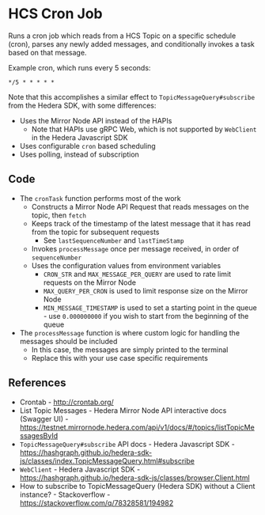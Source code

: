# HCS Cron Job

Runs a cron job which reads from a HCS Topic on a specific schedule (cron),
parses any newly added messages,
and conditionally invokes a task based on that message.

Example cron, which runs every 5 seconds:

```text
*/5 * * * * *
```

Note that this accomplishes a similar effect to `TopicMessageQuery#subscribe`
from the Hedera SDK, with some differences:

- Uses the Mirror Node API instead of the HAPIs
  - Note that HAPIs use gRPC Web, which is not supported by `WebClient` in the Hedera Javascript SDK
- Uses configurable `cron` based scheduling
- Uses polling, instead of subscription

## Code

- The `cronTask` function performs most of the work
  - Constructs a Mirror Node API Request that reads messages on the topic, then `fetch`
  - Keeps track of the timestamp of the latest message that it has read from the topic for subsequent requests
    - See `lastSequenceNumber` and `lastTimeStamp`
  - Invokes `processMessage` once per message received, in order of `sequenceNumber`
  - Uses the configuration values from environment variables
    - `CRON_STR` and `MAX_MESSAGE_PER_QUERY` are used to rate limit requests on the Mirror Node
    - `MAX_QUERY_PER_CRON` is used to limit response size on the Mirror Node
    - `MIN_MESSAGE_TIMESTAMP` is used to set a starting point in the queue - use `0.000000000` if you wish to start from the beginning of the queue
- The `processMessage` function is where custom logic for handling the messages should be included
  - In this case, the messages are simply printed to the terminal
  - Replace this with your use case specific requirements


## References

- Crontab - http://crontab.org/
- List Topic Messages - Hedera Mirror Node API interactive docs (Swagger UI) - https://testnet.mirrornode.hedera.com/api/v1/docs/#/topics/listTopicMessagesById
- `TopicMessageQuery#subscribe` API docs - Hedera Javascript SDK - https://hashgraph.github.io/hedera-sdk-js/classes/index.TopicMessageQuery.html#subscribe
- `WebClient` - Hedera Javascript SDK - https://hashgraph.github.io/hedera-sdk-js/classes/browser.Client.html
- How to subscribe to TopicMessageQuery (Hedera SDK) without a Client instance? - Stackoverflow - https://stackoverflow.com/q/78328581/194982
